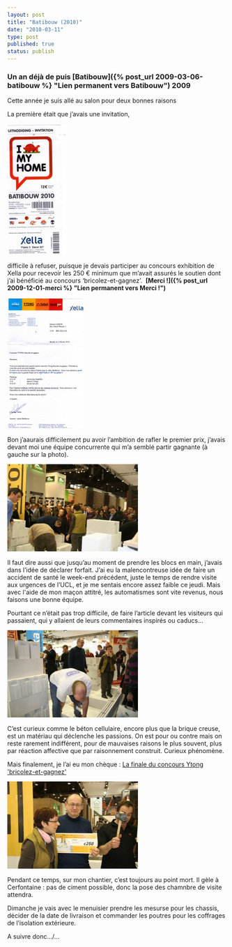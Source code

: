 ```yaml
---
layout: post
title: "Batibouw (2010)"
date: "2010-03-11"
type: post
published: true
status: publish
---
```


### Un an déjà de puis [Batibouw]({% post_url 2009-03-06-batibouw %} "Lien permanent vers Batibouw") 2009

Cette année je suis allé au salon pour deux bonnes raisons

La première était que j’avais une invitation,

[![](/images/2010/03/img531-136x300.jpg "img531")](/images/2010/03/img531.jpg)

difficile à refuser, puisque je devais participer au concours exhibition de Xella pour recevoir les 250 € minimum que m’avait assurés le soutien dont j’ai bénéficié au concours ‘bricolez-et-gagnez’.  **[Merci !]({% post_url 2009-12-01-merci %} "Lien permanent vers Merci !")**

[![](/images/2010/03/img530-176x300.jpg "img530")](/images/2010/03/img530.jpg)

Bon j’aaurais difficilement pu avoir l’ambition de rafler le premier prix, j’avais devant moi une équipe concurrente qui m’a semblé partir gagnante (à gauche sur la photo).

[![](/images/2010/03/IMG_8634-300x200.jpg "IMG_8634")](/images/2010/03/IMG_8634.jpg)

Il faut dire aussi que jusqu’au moment de prendre les blocs en main, j’avais dans l’idée de déclarer forfait. J’ai eu la malencontreuse idée de faire un accident de santé le week-end précédent, juste le temps de rendre visite aux urgences de l’UCL, et je me sentais encore assez faible ce jeudi. Mais avec l'aide de mon maçon attitré, les automatismes sont vite revenus, nous faisons une bonne équipe.

Pourtant ce n’était pas trop difficile, de faire l’article devant les visiteurs qui passaient, qui y allaient de leurs commentaires inspirés ou caducs…

[![](/images/2010/03/IMG_8626-300x200.jpg "IMG_8626")](/images/2010/03/IMG_8626.jpg)

C’est curieux comme le béton cellulaire, encore plus que la brique creuse, est un matériau qui déclenche les passions. On est pour ou contre mais on reste rarement indifférent, pour de mauvaises raisons le plus souvent, plus par réaction affective que par raisonnement construit. Curieux phénomène.

Mais finalement, je l’ai eu mon chèque : [La finale du concours Ytong 'bricolez-et-gagnez'](http://www.xella.be/html/bel/fr/6446.php)

[![](/images/2010/03/IMG_8688-300x200.jpg "IMG_8688")](/images/2010/03/IMG_8688.jpg)

Pendant ce temps, sur mon chantier, c’est toujours au point mort. Il gèle à Cerfontaine : pas de ciment possible, donc la pose des chamnbre de visite attendra.

Dimanche je vais avec le menuisier prendre les mesurse pour les chassis, décider de la date de livraison et commander les poutres pour les coffrages de l’isolation extérieure.

A suivre donc…/…
